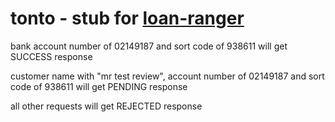 # tonto - stub for [loan-ranger](https://github.com/qmetric/loan-ranger)

bank account number of 02149187 and sort code of 938611 will get SUCCESS response

customer name with "mr test review", account number of 02149187 and sort code of 938611 will get PENDING response

all other requests will get REJECTED response

